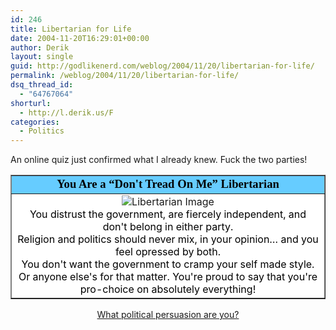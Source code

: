 ```yaml
---
id: 246
title: Libertarian for Life
date: 2004-11-20T16:29:01+00:00
author: Derik
layout: single
guid: http://godlikenerd.com/weblog/2004/11/20/libertarian-for-life/
permalink: /weblog/2004/11/20/libertarian-for-life/
dsq_thread_id:
  - "64767064"
shorturl:
  - http://l.derik.us/F
categories:
  - Politics
---
```

An online quiz just confirmed what I already knew. Fuck the two parties!

<table width="400" align="center" border="1" cellspacing="0" cellpadding="2">
  <tr>
    <td bgcolor="#66CCFF" align="center">
      <font face="Georgia, Times New Roman, Times, serif" style='color:black; font-size: 14pt;'><strong>You Are a &#8220;Don't Tread On Me&#8221; Libertarian</strong></font>
    </td>
  </tr>
  
  <tr>
    <td align="center" bgcolor="#FFFFFF">
      <img src="http://www.quizdiva.net/bt/libertarian.jpg" alt="Libertarian Image" /><br /><font color="#000000">You distrust the government, are fiercely independent, and don't belong in either party.<br />Religion and politics should never mix, in your opinion&#8230; and you feel opressed by both.<br /> You don't want the government to cramp your self made style. Or anyone else's for that matter. You're proud to say that you're pro-choice on absolutely everything!</font>
    </td>
  </tr>
</table>

<div align="center">
  <a href="http://www.blogthings.com/political-persuasion.html">What political persuasion are you?</a>
</div>